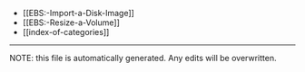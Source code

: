 * [[EBS:-Import-a-Disk-Image]]
* [[EBS:-Resize-a-Volume]]
* [[index-of-categories]]


*****
NOTE: this file is automatically generated. Any edits will be overwritten.
